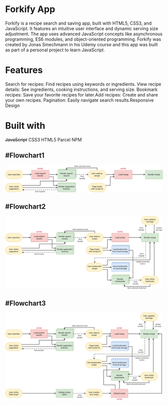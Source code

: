 # Forkify App

Forkify is a recipe search and saving app, built with HTML5, CSS3, and JavaScript. It features an intuitive user interface and dynamic serving size adjustment. The app uses advanced JavaScript concepts like asynchronous programming, ES6 modules, and object-oriented programming. Forkify was created by Jonas Smechmann in his Udemy course and this app was built as part of a personal project to learn JavaScript.

# Features

Search for recipes: Find recipes using keywords or ingredients. View recipe details: See ingredients, cooking instructions, and serving size. Bookmark recipes: Save your favorite recipes for later.Add recipes: Create and share your own recipes. Pagination: Easily navigate search results.Responsive Design

# Built with

~~JavaScript~~
CSS3
HTML5
Parcel
NPM

## #Flowchart1

![Alt text](forkify-flowchart-part-1.png)

## #Flowchart2

![Alt text](forkify-flowchart-part-2.png)

## #Flowchart3

![Alt text](forkify-flowchart-part-3.png)
